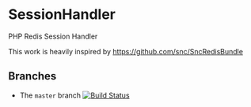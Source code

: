# SessionHandler
PHP Redis Session Handler

This work is heavily inspired by https://github.com/snc/SncRedisBundle


## Branches ##
* The `master` branch [![Build Status](https://travis-ci.org/PG2000/SessionHandler.svg?branch=master)](https://travis-ci.org/PG2000/SessionHandler)

